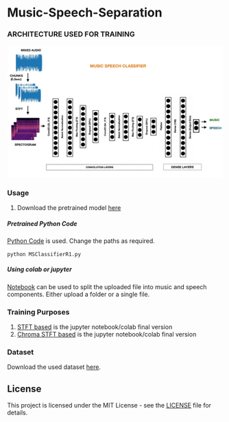 # Music-Speech-Separation


### ARCHITECTURE USED FOR TRAINING

![MusicSpeechClassifier](MusicSpeechClassifier.jpg)


### Usage

1. Download the pretrained model [here](https://drive.google.com/file/d/1-8ghpk711viQxyKR-acVk0_ZRrV7-hd4/view?usp=sharing)

##### Pretrained Python Code

[Python Code](MSClassifierR1.py) is used. Change the paths as required.
```
python MSClassifierR1.py
```


##### Using colab or jupyter

[Notebook](MSClassifierR1.ipynb) can be used to split the uploaded file into music and speech components. Either upload a folder or a single file.


### Training Purposes

1. [STFT based](MSClassifierV2.ipynb) is the jupyter notebook/colab final version
2. [Chroma STFT based](MSClassifierV3.ipynb) is the jupyter notebook/colab final version


### Dataset

Download the used dataset [here]().


## License

This project is licensed under the MIT License - see the [LICENSE](https://github.com/its-rajesh/Music-Speech-Separation/blob/b6da80795893de3c17791d43e1e21da5e56ab554/LICENSE) file for details.

